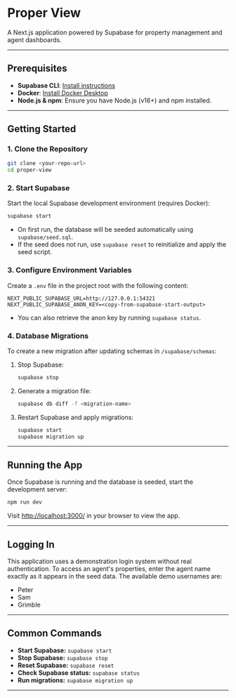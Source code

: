 # Proper View

A Next.js application powered by Supabase for property management and agent dashboards.

---

## Prerequisites

- **Supabase CLI**: [Install instructions](https://supabase.com/docs/guides/local-development/cli/getting-started?queryGroups=platform&platform=macos#installing-the-supabase-cli)
- **Docker**: [Install Docker Desktop](https://docs.docker.com/desktop/)
- **Node.js & npm**: Ensure you have Node.js (v16+) and npm installed.

---

## Getting Started

### 1. Clone the Repository

```sh
git clone <your-repo-url>
cd proper-view
```

### 2. Start Supabase

Start the local Supabase development environment (requires Docker):

```sh
supabase start
```

- On first run, the database will be seeded automatically using `supabase/seed.sql`.
- If the seed does not run, use `supabase reset` to reinitialize and apply the seed script.

### 3. Configure Environment Variables

Create a `.env` file in the project root with the following content:

```env
NEXT_PUBLIC_SUPABASE_URL=http://127.0.0.1:54321
NEXT_PUBLIC_SUPABASE_ANON_KEY=<copy-from-supabase-start-output>
```

- You can also retrieve the anon key by running `supabase status`.

### 4. Database Migrations

To create a new migration after updating schemas in `/supabase/schemas`:

1. Stop Supabase:
   ```sh
   supabase stop
   ```
2. Generate a migration file:
   ```sh
   supabase db diff -f <migration-name>
   ```
3. Restart Supabase and apply migrations:
   ```sh
   supabase start
   supabase migration up
   ```

---

## Running the App

Once Supabase is running and the database is seeded, start the development server:

```sh
npm run dev
```

Visit [http://localhost:3000/](http://localhost:3000/) in your browser to view the app.

---

## Logging In

This application uses a demonstration login system without real authentication. To access an agent's properties, enter the agent name exactly as it appears in the seed data. The available demo usernames are:

- Peter
- Sam
- Grimble

---

## Common Commands

- **Start Supabase:** `supabase start`
- **Stop Supabase:** `supabase stop`
- **Reset Supabase:** `supabase reset`
- **Check Supabase status:** `supabase status`
- **Run migrations:** `supabase migration up`

---
